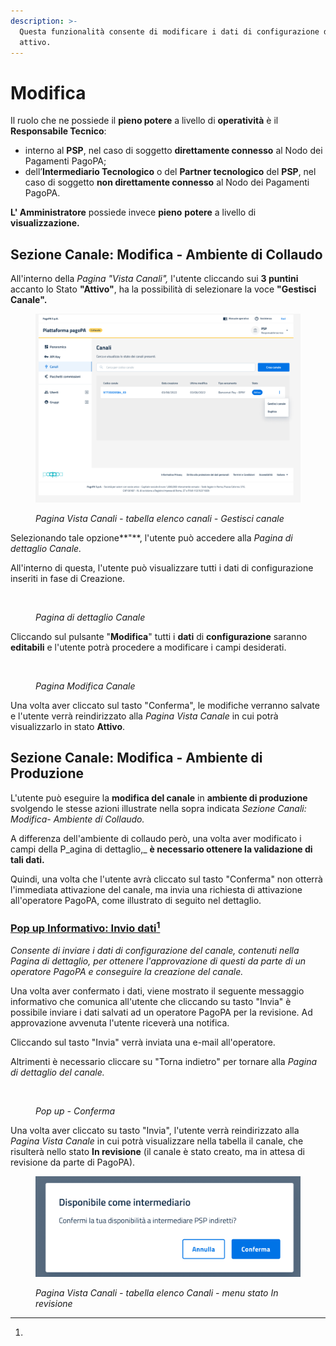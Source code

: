```yaml
---
description: >-
  Questa funzionalità consente di modificare i dati di configurazione del canale
  attivo.
---
```


# Modifica

Il ruolo che ne possiede il **pieno potere** a livello di **operatività** è il **Responsabile Tecnico**:

* interno al **PSP**, nel caso di soggetto **direttamente connesso** al Nodo dei Pagamenti PagoPA;
* dell’**Intermediario Tecnologico** o del **Partner tecnologico** del **PSP**, nel caso di soggetto **non direttamente connesso** al Nodo dei Pagamenti PagoPA.

**L' Amministratore** possiede invece **pieno** **potere** a livello di **visualizzazione.**

## Sezione Canale: Modifica - Ambiente di Collaudo

All'interno della _Pagina "Vista Canali",_ l'utente cliccando sui **3 puntini** accanto lo Stato **"Attivo"**, ha la possibilità di selezionare la voce **"Gestisci Canale".**

<figure><img src="../../../.gitbook/assets/image (27) (1).png" alt=""><figcaption><p><em>Pagina Vista Canali - tabella elenco canali - Gestisci canale</em></p></figcaption></figure>



Selezionando tale opzione**"**, l'utente può accedere alla _Pagina di dettaglio Canale._&#x20;

All'interno di questa, l'utente può visualizzare tutti i dati di configurazione inseriti in fase di Creazione.

<figure><img src="../../../.gitbook/assets/image (96).png" alt=""><figcaption><p><em>Pagina di dettaglio Canale</em></p></figcaption></figure>

Cliccando sul pulsante "**Modifica**" tutti i **dati** di **configurazione** saranno **editabili** e l'utente potrà procedere a modificare i campi desiderati.

<figure><img src="../../../.gitbook/assets/image (51).png" alt=""><figcaption><p><em>Pagina Modifica Canale</em></p></figcaption></figure>



Una volta aver cliccato sul tasto "Conferma", le modifiche verranno salvate e l'utente verrà reindirizzato alla _Pagina Vista Canale_ in cui potrà visualizzarlo in stato **Attivo**.&#x20;

## Sezione Canale: Modifica - Ambiente di Produzione

L'utente può eseguire la **modifica del canale** in **ambiente di produzione** svolgendo le stesse azioni illustrate nella sopra indicata _Sezione Canali: Modifica- Ambiente di Collaudo._&#x20;

A differenza dell'ambiente di collaudo però, una volta aver modificato i campi della P_agina di dettaglio,_ **è necessario ottenere la validazione di tali dati.**

Quindi, una volta che l'utente avrà cliccato sul tasto "Conferma" non otterrà l'immediata attivazione del canale, ma invia una richiesta di attivazione all'operatore PagoPA, come illustrato di seguito nel dettaglio.

### [Pop up Informativo: Invio dati](#user-content-fn-1)[^1]

_Consente di inviare i dati di configurazione del canale, contenuti nella Pagina di dettaglio, per ottenere l'approvazione di questi da parte di un operatore PagoPA e conseguire la creazione del canale._

Una volta aver confermato i dati, viene mostrato il seguente messaggio informativo che comunica all'utente che cliccando su tasto "Invia" è possibile inviare i dati salvati ad un operatore PagoPA per la revisione. Ad approvazione avvenuta l'utente riceverà una notifica.

Cliccando sul tasto "Invia" verrà inviata una e-mail all'operatore.

Altrimenti è necessario cliccare su "Torna indietro" per tornare alla _Pagina di dettaglio del canale._

<figure><img src="../../../.gitbook/assets/image (85).png" alt=""><figcaption><p><em>Pop up - Conferma</em></p></figcaption></figure>

Una volta aver cliccato su tasto "Invia", l'utente verrà reindirizzato alla _Pagina Vista Canale_ in cui potrà visualizzare nella tabella il canale, che risulterà nello stato **In revisione** (il canale è stato creato, ma in attesa di revisione da parte di PagoPA).

<figure><img src="../../../.gitbook/assets/image (28).png" alt=""><figcaption><p><em>Pagina Vista Canali - tabella elenco Canali - menu stato In revisione</em></p></figcaption></figure>

[^1]: 

